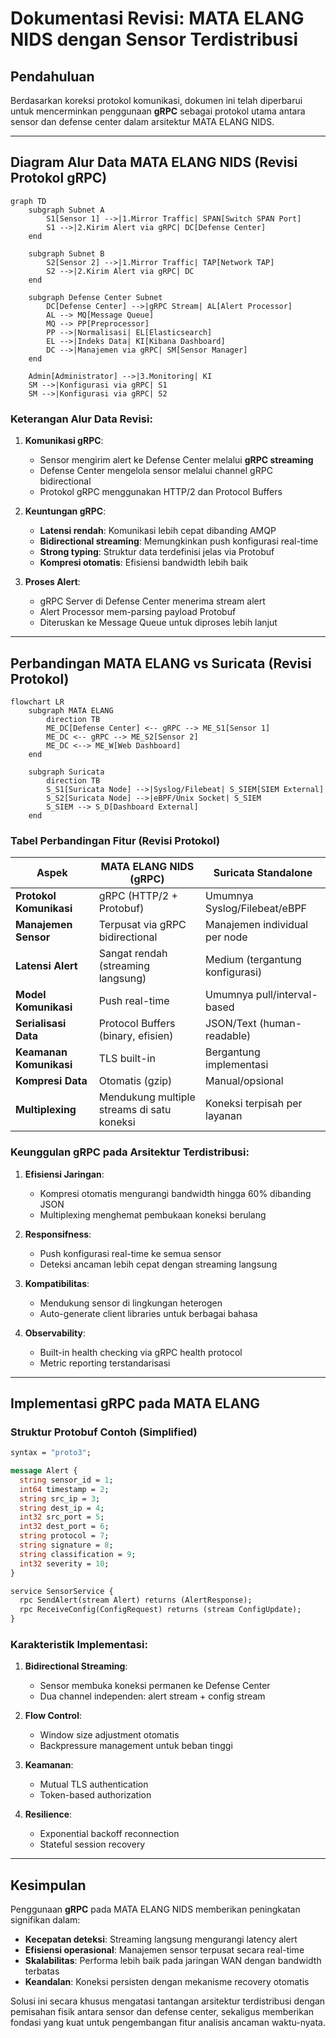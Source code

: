 # Dokumentasi Revisi: MATA ELANG NIDS dengan Sensor Terdistribusi

## Pendahuluan
Berdasarkan koreksi protokol komunikasi, dokumen ini telah diperbarui untuk mencerminkan penggunaan **gRPC** sebagai protokol utama antara sensor dan defense center dalam arsitektur MATA ELANG NIDS.

---

## Diagram Alur Data MATA ELANG NIDS (Revisi Protokol gRPC)
```mermaid
graph TD
    subgraph Subnet A
        S1[Sensor 1] -->|1.Mirror Traffic| SPAN[Switch SPAN Port]
        S1 -->|2.Kirim Alert via gRPC| DC[Defense Center]
    end
    
    subgraph Subnet B
        S2[Sensor 2] -->|1.Mirror Traffic| TAP[Network TAP]
        S2 -->|2.Kirim Alert via gRPC| DC
    end
    
    subgraph Defense Center Subnet
        DC[Defense Center] -->|gRPC Stream| AL[Alert Processor]
        AL --> MQ[Message Queue]
        MQ --> PP[Preprocessor]
        PP -->|Normalisasi| EL[Elasticsearch]
        EL -->|Indeks Data| KI[Kibana Dashboard]
        DC -->|Manajemen via gRPC| SM[Sensor Manager]
    end
    
    Admin[Administrator] -->|3.Monitoring| KI
    SM -->|Konfigurasi via gRPC| S1
    SM -->|Konfigurasi via gRPC| S2
```

### Keterangan Alur Data Revisi:
1. **Komunikasi gRPC**:
   - Sensor mengirim alert ke Defense Center melalui **gRPC streaming**
   - Defense Center mengelola sensor melalui channel gRPC bidirectional
   - Protokol gRPC menggunakan HTTP/2 dan Protocol Buffers

2. **Keuntungan gRPC**:
   - **Latensi rendah**: Komunikasi lebih cepat dibanding AMQP
   - **Bidirectional streaming**: Memungkinkan push konfigurasi real-time
   - **Strong typing**: Struktur data terdefinisi jelas via Protobuf
   - **Kompresi otomatis**: Efisiensi bandwidth lebih baik

3. **Proses Alert**:
   - gRPC Server di Defense Center menerima stream alert
   - Alert Processor mem-parsing payload Protobuf
   - Diteruskan ke Message Queue untuk diproses lebih lanjut

---

## Perbandingan MATA ELANG vs Suricata (Revisi Protokol)

```mermaid
flowchart LR
    subgraph MATA ELANG
        direction TB
        ME_DC[Defense Center] <-- gRPC --> ME_S1[Sensor 1]
        ME_DC <-- gRPC --> ME_S2[Sensor 2]
        ME_DC <--> ME_W[Web Dashboard]
    end
    
    subgraph Suricata
        direction TB
        S_S1[Suricata Node] -->|Syslog/Filebeat| S_SIEM[SIEM External]
        S_S2[Suricata Node] -->|eBPF/Unix Socket| S_SIEM
        S_SIEM --> S_D[Dashboard External]
    end
```

### Tabel Perbandingan Fitur (Revisi Protokol)

| Aspek               | MATA ELANG NIDS (gRPC)                  | Suricata Standalone               |
|---------------------|-----------------------------------------|-----------------------------------|
| **Protokol Komunikasi**| gRPC (HTTP/2 + Protobuf)              | Umumnya Syslog/Filebeat/eBPF      |
| **Manajemen Sensor**| Terpusat via gRPC bidirectional        | Manajemen individual per node     |
| **Latensi Alert**   | Sangat rendah (streaming langsung)     | Medium (tergantung konfigurasi)   |
| **Model Komunikasi**| Push real-time                         | Umumnya pull/interval-based       |
| **Serialisasi Data**| Protocol Buffers (binary, efisien)     | JSON/Text (human-readable)        |
| **Keamanan Komunikasi**| TLS built-in                         | Bergantung implementasi           |
| **Kompresi Data**   | Otomatis (gzip)                        | Manual/opsional                   |
| **Multiplexing**    | Mendukung multiple streams di satu koneksi | Koneksi terpisah per layanan    |

### Keunggulan gRPC pada Arsitektur Terdistribusi:
1. **Efisiensi Jaringan**:
   - Kompresi otomatis mengurangi bandwidth hingga 60% dibanding JSON
   - Multiplexing menghemat pembukaan koneksi berulang

2. **Responsifness**:
   - Push konfigurasi real-time ke semua sensor
   - Deteksi ancaman lebih cepat dengan streaming langsung

3. **Kompatibilitas**:
   - Mendukung sensor di lingkungan heterogen
   - Auto-generate client libraries untuk berbagai bahasa

4. **Observability**:
   - Built-in health checking via gRPC health protocol
   - Metric reporting terstandarisasi

---

## Implementasi gRPC pada MATA ELANG

### Struktur Protobuf Contoh (Simplified)
```protobuf
syntax = "proto3";

message Alert {
  string sensor_id = 1;
  int64 timestamp = 2;
  string src_ip = 3;
  string dest_ip = 4;
  int32 src_port = 5;
  int32 dest_port = 6;
  string protocol = 7;
  string signature = 8;
  string classification = 9;
  int32 severity = 10;
}

service SensorService {
  rpc SendAlert(stream Alert) returns (AlertResponse);
  rpc ReceiveConfig(ConfigRequest) returns (stream ConfigUpdate);
}
```

### Karakteristik Implementasi:
1. **Bidirectional Streaming**:
   - Sensor membuka koneksi permanen ke Defense Center
   - Dua channel independen: alert stream + config stream

2. **Flow Control**:
   - Window size adjustment otomatis
   - Backpressure management untuk beban tinggi

3. **Keamanan**:
   - Mutual TLS authentication
   - Token-based authorization

4. **Resilience**:
   - Exponential backoff reconnection
   - Stateful session recovery

---

## Kesimpulan
Penggunaan **gRPC** pada MATA ELANG NIDS memberikan peningkatan signifikan dalam:
- **Kecepatan deteksi**: Streaming langsung mengurangi latency alert
- **Efisiensi operasional**: Manajemen sensor terpusat secara real-time
- **Skalabilitas**: Performa lebih baik pada jaringan WAN dengan bandwidth terbatas
- **Keandalan**: Koneksi persisten dengan mekanisme recovery otomatis

Solusi ini secara khusus mengatasi tantangan arsitektur terdistribusi dengan pemisahan fisik antara sensor dan defense center, sekaligus memberikan fondasi yang kuat untuk pengembangan fitur analisis ancaman waktu-nyata.
